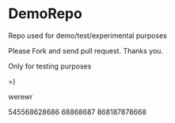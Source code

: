 # DemoRepo
Repo used for demo/test/experimental purposes

Please Fork and send pull request. Thanks you.

Only for testing purposes

=)

werewr


545568628686
68868687
868187878668
